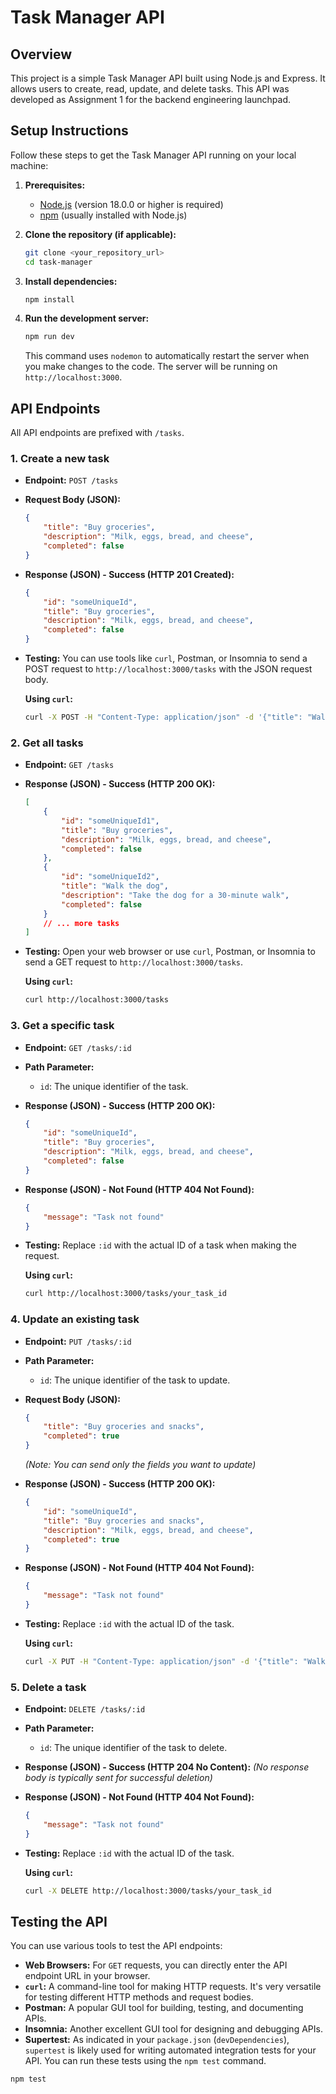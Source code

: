 # Task Manager API

## Overview

This project is a simple Task Manager API built using Node.js and Express. It allows users to create, read, update, and delete tasks. This API was developed as Assignment 1 for the backend engineering launchpad.

## Setup Instructions

Follow these steps to get the Task Manager API running on your local machine:

1.  **Prerequisites:**
    * [Node.js](https://nodejs.org/) (version 18.0.0 or higher is required)
    * [npm](https://www.npmjs.com/) (usually installed with Node.js)

2.  **Clone the repository (if applicable):**
    ```bash
    git clone <your_repository_url>
    cd task-manager
    ```

3.  **Install dependencies:**
    ```bash
    npm install
    ```

4.  **Run the development server:**
    ```bash
    npm run dev
    ```
    This command uses `nodemon` to automatically restart the server when you make changes to the code. The server will be running on `http://localhost:3000`.

## API Endpoints

All API endpoints are prefixed with `/tasks`.

### 1. Create a new task

* **Endpoint:** `POST /tasks`
* **Request Body (JSON):**
    ```json
    {
        "title": "Buy groceries",
        "description": "Milk, eggs, bread, and cheese",
        "completed": false
    }
    ```
* **Response (JSON) - Success (HTTP 201 Created):**
    ```json
    {
        "id": "someUniqueId",
        "title": "Buy groceries",
        "description": "Milk, eggs, bread, and cheese",
        "completed": false
    }
    ```
* **Testing:**
    You can use tools like `curl`, Postman, or Insomnia to send a POST request to `http://localhost:3000/tasks` with the JSON request body.

    **Using `curl`:**
    ```bash
    curl -X POST -H "Content-Type: application/json" -d '{"title": "Walk the dog", "description": "Take the dog for a 30-minute walk", "completed": false}' http://localhost:3000/tasks
    ```

### 2. Get all tasks

* **Endpoint:** `GET /tasks`
* **Response (JSON) - Success (HTTP 200 OK):**
    ```json
    [
        {
            "id": "someUniqueId1",
            "title": "Buy groceries",
            "description": "Milk, eggs, bread, and cheese",
            "completed": false
        },
        {
            "id": "someUniqueId2",
            "title": "Walk the dog",
            "description": "Take the dog for a 30-minute walk",
            "completed": false
        }
        // ... more tasks
    ]
    ```
* **Testing:**
    Open your web browser or use `curl`, Postman, or Insomnia to send a GET request to `http://localhost:3000/tasks`.

    **Using `curl`:**
    ```bash
    curl http://localhost:3000/tasks
    ```

### 3. Get a specific task

* **Endpoint:** `GET /tasks/:id`
* **Path Parameter:**
    * `id`: The unique identifier of the task.
* **Response (JSON) - Success (HTTP 200 OK):**
    ```json
    {
        "id": "someUniqueId",
        "title": "Buy groceries",
        "description": "Milk, eggs, bread, and cheese",
        "completed": false
    }
    ```
* **Response (JSON) - Not Found (HTTP 404 Not Found):**
    ```json
    {
        "message": "Task not found"
    }
    ```
* **Testing:**
    Replace `:id` with the actual ID of a task when making the request.

    **Using `curl`:**
    ```bash
    curl http://localhost:3000/tasks/your_task_id
    ```

### 4. Update an existing task

* **Endpoint:** `PUT /tasks/:id`
* **Path Parameter:**
    * `id`: The unique identifier of the task to update.
* **Request Body (JSON):**
    ```json
    {
        "title": "Buy groceries and snacks",
        "completed": true
    }
    ```
    *(Note: You can send only the fields you want to update)*
* **Response (JSON) - Success (HTTP 200 OK):**
    ```json
    {
        "id": "someUniqueId",
        "title": "Buy groceries and snacks",
        "description": "Milk, eggs, bread, and cheese",
        "completed": true
    }
    ```
* **Response (JSON) - Not Found (HTTP 404 Not Found):**
    ```json
    {
        "message": "Task not found"
    }
    ```
* **Testing:**
    Replace `:id` with the actual ID of the task.

    **Using `curl`:**
    ```bash
    curl -X PUT -H "Content-Type: application/json" -d '{"title": "Walk the dog in the park", "completed": true}' http://localhost:3000/tasks/your_task_id
    ```

### 5. Delete a task

* **Endpoint:** `DELETE /tasks/:id`
* **Path Parameter:**
    * `id`: The unique identifier of the task to delete.
* **Response (JSON) - Success (HTTP 204 No Content):**
    *(No response body is typically sent for successful deletion)*
* **Response (JSON) - Not Found (HTTP 404 Not Found):**
    ```json
    {
        "message": "Task not found"
    }
    ```
* **Testing:**
    Replace `:id` with the actual ID of the task.

    **Using `curl`:**
    ```bash
    curl -X DELETE http://localhost:3000/tasks/your_task_id
    ```

## Testing the API

You can use various tools to test the API endpoints:

* **Web Browsers:** For `GET` requests, you can directly enter the API endpoint URL in your browser.
* **`curl`:** A command-line tool for making HTTP requests. It's very versatile for testing different HTTP methods and request bodies.
* **Postman:** A popular GUI tool for building, testing, and documenting APIs.
* **Insomnia:** Another excellent GUI tool for designing and debugging APIs.
* **Supertest:** As indicated in your `package.json` (`devDependencies`), `supertest` is likely used for writing automated integration tests for your API. You can run these tests using the `npm test` command.

```bash
npm test
